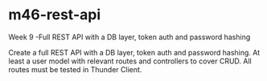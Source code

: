 ﻿# m46-rest-api
Week 9 -Full REST API with a DB layer, token auth and password hashing
 
 
Create a full REST API with a DB layer, token auth and password hashing. 
At least a user model with relevant routes and controllers to cover CRUD. 
All routes must be tested in Thunder Client. 
